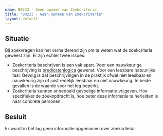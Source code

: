 ```yaml
---
name: B0233 - Geen opname van Zoekcriteria
title: "B0233 - Geen opname van Zoekcriteria"
layout: default
---
```

## Situatie
Bij zoekvragen kan het verhelderend zijn om te weten wat de zoekcriteria geweest zijn. Er zijn echter twee issues:
-	Zoekcriteria beschrijven is een vak apart. Voor een nauwkeurige beschrijving is [predicatenlogica](https://nl.wikipedia.org/wiki/Predicatenlogica) gewenst. Voor een leesbare natuurlijke taal. Gevolg is dat beschrijvingen in de praktijk ofwel niet leesbaar en nauwkeurig zijn of juist redelijk leesbaar en niet nauwkeurig. In beide gevallen is de waarde voor het log beperkt.
-	Zoekcriteria kunnen onbedoeld gevoelige informatie vrijgeven. Hoe specifieker de zoekopdracht is, hoe beter deze informatie te herleiden is naar concrete personen.

## Besluit
Er wordt in het log geen informatie opgenomen over zoekcriteria.
